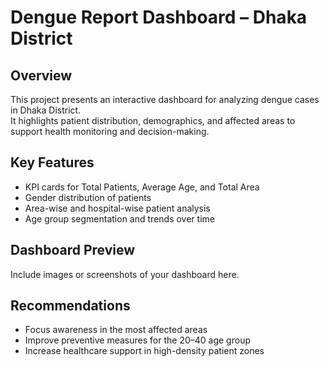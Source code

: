# Dengue Report Dashboard – Dhaka District

## Overview
This project presents an interactive dashboard for analyzing dengue cases in Dhaka District.  
It highlights patient distribution, demographics, and affected areas to support health monitoring and decision-making.

## Key Features
- KPI cards for Total Patients, Average Age, and Total Area  
- Gender distribution of patients  
- Area-wise and hospital-wise patient analysis  
- Age group segmentation and trends over time  

## Dashboard Preview
Include images or screenshots of your dashboard here.  

## Recommendations
- Focus awareness in the most affected areas  
- Improve preventive measures for the 20–40 age group  
- Increase healthcare support in high-density patient zones  
